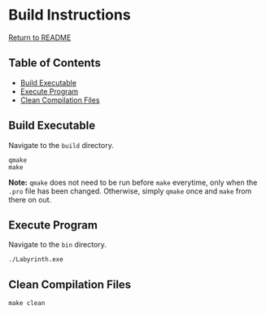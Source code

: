 # Build Instructions
[Return to README](README.md)  

## Table of Contents
+ [Build Executable](#build-executable)
+ [Execute Program](#execute-program)
+ [Clean Compilation Files](#clean-compilation-files)  

## Build Executable
Navigate to the `build` directory.
```
qmake
make
```  
**Note:** `qmake` does not need to be run before `make` everytime, only when the `.pro` file has been changed. Otherwise, simply `qmake` once and `make` from there on out.  

## Execute Program
Navigate to the `bin` directory.
```
./Labyrinth.exe
```  

## Clean Compilation Files
```
make clean
```
